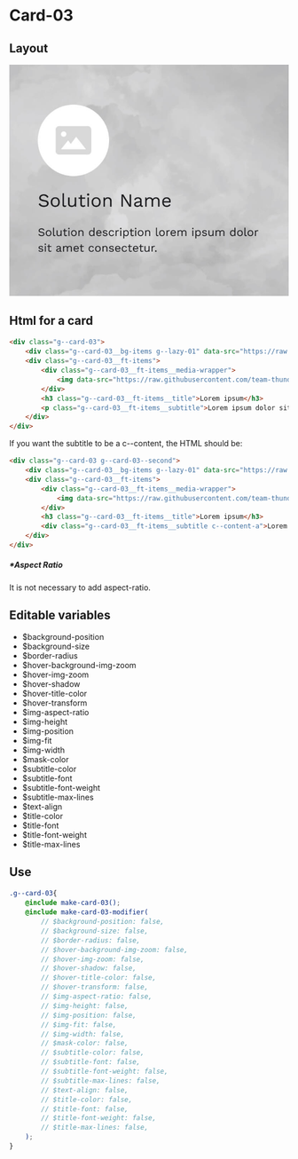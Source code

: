 # Card-03

## Layout

![alt text][card-03]

[card-03]: /src/img/global-components/card/card-03.jpg

## Html for a card

```html
<div class="g--card-03">
    <div class="g--card-03__bg-items g--lazy-01" data-src="https://raw.githubusercontent.com/team-thunderfoot/ui/main/src/img/global-components/bg-placeholder.jpg"></div>
    <div class="g--card-03__ft-items">
        <div class="g--card-03__ft-items__media-wrapper">
            <img data-src="https://raw.githubusercontent.com/team-thunderfoot/ui/main/src/img/global-components/rounded-img-placeholder.png" src="/src/img/global-components/placeholder.jpg" alt="alt text" class="g--card-03__ft-items__media-wrapper__media g--lazy-01">
        </div>
        <h3 class="g--card-03__ft-items__title">Lorem ipsum</h3>
        <p class="g--card-03__ft-items__subtitle">Lorem ipsum dolor sit amet, consectetur adipiscing elit.</p>
    </div>
</div>
```

If you want the subtitle to be a c--content, the HTML should be:
```html
<div class="g--card-03 g--card-03--second">
    <div class="g--card-03__bg-items g--lazy-01" data-src="https://raw.githubusercontent.com/team-thunderfoot/ui/main/src/img/global-components/bg-placeholder.jpg"></div>
    <div class="g--card-03__ft-items">
        <div class="g--card-03__ft-items__media-wrapper">
            <img data-src="https://raw.githubusercontent.com/team-thunderfoot/ui/main/src/img/global-components/rounded-img-placeholder.png" src="/src/img/global-components/placeholder.jpg" alt="alt text" class="g--card-03__ft-items__media-wrapper__media g--lazy-01">
        </div>
        <h3 class="g--card-03__ft-items__title">Lorem ipsum</h3>
        <div class="g--card-03__ft-items__subtitle c--content-a">Lorem ipsum dolor sit amet, consectetur adipiscing elit.</div>
    </div>
</div>
```

##### \*Aspect Ratio

It is not necessary to add aspect-ratio.

## Editable variables

- $background-position
- $background-size
- $border-radius
- $hover-background-img-zoom
- $hover-img-zoom
- $hover-shadow
- $hover-title-color
- $hover-transform
- $img-aspect-ratio
- $img-height
- $img-position
- $img-fit
- $img-width
- $mask-color
- $subtitle-color
- $subtitle-font
- $subtitle-font-weight
- $subtitle-max-lines
- $text-align
- $title-color
- $title-font
- $title-font-weight
- $title-max-lines

## Use

```scss
.g--card-03{
    @include make-card-03();
    @include make-card-03-modifier(
        // $background-position: false,
        // $background-size: false,
        // $border-radius: false,
        // $hover-background-img-zoom: false,
        // $hover-img-zoom: false,
        // $hover-shadow: false,
        // $hover-title-color: false,
        // $hover-transform: false,
        // $img-aspect-ratio: false,
        // $img-height: false,
        // $img-position: false,
        // $img-fit: false,
        // $img-width: false,
        // $mask-color: false,
        // $subtitle-color: false,
        // $subtitle-font: false,
        // $subtitle-font-weight: false,
        // $subtitle-max-lines: false,
        // $text-align: false,
        // $title-color: false,
        // $title-font: false,
        // $title-font-weight: false,
        // $title-max-lines: false,
    );
}
```